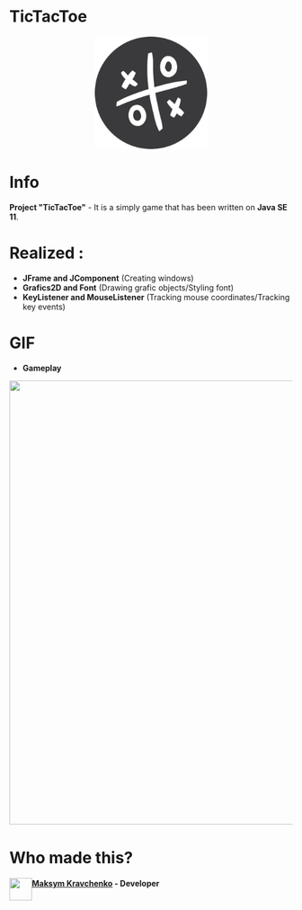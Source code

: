 # TicTacToe

<p align="center">
  <img width="200" height="200" src="https://github.com/masssimeliano/TicTacToe/blob/master/src/resources/icon.png">
</p>


# Info

__Project "TicTacToe"__ - It is a simply game that has been written on __Java SE 11__. 


# Realized :

 * __JFrame and JComponent__ (Creating windows)
 * __Grafics2D and Font__ (Drawing grafic objects/Styling font)
 * __KeyListener and MouseListener__ (Tracking mouse coordinates/Tracking key events)


# GIF

* __Gameplay__

<img src="https://media.giphy.com/media/U7PmXLkQCxZNcYN81C/giphy.gif" width="600" height="790" /> 


# Who made this?

<img align="left" width="40" height="40" src="https://avatars.githubusercontent.com/masssimeliano">

#### [Maksym Kravchenko](https://github.com/masssimeliano) - __Developer__
